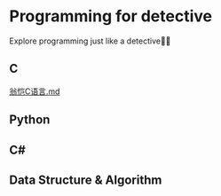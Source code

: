 # Programming for detective

Explore programming just like a detective🕵️‍♂️

## C

[翁恺C语言.md](https://github.com/TeDaBaoXue/Programming_for_detective/blob/1b1e8ba00188b740833b0727188ccc633ca5756b/%E7%BF%81%E6%81%BAC%E8%AF%AD%E8%A8%80.md)





## Python







## C#







## Data Structure & Algorithm





